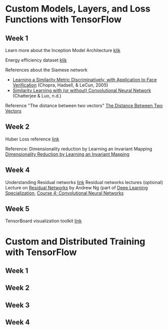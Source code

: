 # Custom Models, Layers, and Loss Functions with TensorFlow
## Week 1
Learn more about the Inception Model Architecture [klik](https://towardsdatascience.com/a-simple-guide-to-the-versions-of-the-inception-network-7fc52b863202)

Energy efficiency dataset [klik](https://archive.ics.uci.edu/ml/datasets/Energy+efficiency)

References about the Siamese network
-  [Learning a Similarity Metric Discriminatively, with Application to Face Verification](http://yann.lecun.com/exdb/publis/pdf/chopra-05.pdf) (Chopra, Hadsell, & LeCun, 2005)
-  [Similarity Learning with (or without) Convolutional Neural Network](http://slazebni.cs.illinois.edu/spring17/lec09_similarity.pdf)  (Chatterjee & Luo, n.d.)

Reference "The distance between two vectors" 
[The Distance Between Two Vectors](http://mathonline.wikidot.com/the-distance-between-two-vectors)

## Week 2
Huber Loss reference [link](https://en.wikipedia.org/wiki/Huber_loss)

Reference: Dimensionality reduction by Learning an Invariant Mapping
[Dimensionality Reduction by Learning an Invariant Mapping](http://yann.lecun.com/exdb/publis/pdf/hadsell-chopra-lecun-06.pdf)

## Week 4
Understanding Residual networks [link](https://ai.googleblog.com/2016/06/wide-deep-learning-better-together-with.html)
Residual networks lectures (optional)
Lecture on [Residual Networks](https://www.coursera.org/lecture/convolutional-neural-networks/resnets-HAhz9) by Andrew Ng (part of [ 
Deep Learning Specialization](https://www.coursera.org/specializations/deep-learning), [Course 4: Convolutional Neural Networks](https://www.coursera.org/learn/convolutional-neural-networks)

## Week 5
TensorBoard visualization toolkit [link](https://www.tensorflow.org/tensorboard)

# Custom and Distributed Training with TensorFlow
## Week 1

## Week 2

## Week 3

## Week 4
